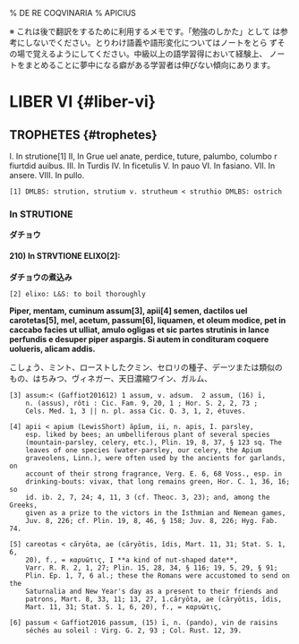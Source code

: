 % DE RE COQVINARIA
% APICIUS


※ これは後で翻訳をするために利用するメモです。「勉強のしかた」として
は参考にしないでください。とりわけ語義や語形変化についてはノートをとら
ずその場で覚えるようにしてください。中級以上の語学習得において経験上、
ノートをまとめることに夢中になる癖がある学習者は伸びない傾向にあります。


# LIBER VI {#liber-vi}


## TROPHETES {#trophetes}


I. In strutione[1]
II, In Grue uel anate, perdice, tuture, palumbo, columbo r fiurtdid auibus.
III. In Turdis
IV. In ficetulis
V. In pauo
VI. In fasiano.
VII. In ansere.
VIII. In pullo.

    [1] DMLBS: strution, strutium v. strutheum < struthio DMLBS: ostrich


### In STRUTIONE

**ダチョウ**

#### 210) In STRVTIONE ELIXO[2]:

**ダチョウの煮込み**

    [2] elixo: L&S: to boil thoroughly

**Piper, mentam, cuminum assum[3], apii[4] semen, dactilos uel
carotetas[5], mel, acetum, passum[6], liquamen, et oleum modice, pet
in caccabo facies ut ulliat, amulo ogligas et sic partes strutinis in
lance perfundis e desuper piper aspargis. Si autem in condituram
coquere uolueris, alicam addis.**

こしょう、ミント、ローストしたクミン、セロリの種子、デーツまたは類似の
もの、はちみつ、ヴィネガー、天日濃縮ワイン、ガルム、

    [3] assum:< (Gaffiot201612) 1 assum, v. adsum.  2 assum, (16) ī,
        n. (assus), rôti : Cic. Fam. 9, 20, 1 ; Hor. S. 2, 2, 73 ;
        Cels. Med. 1, 3 || n. pl. assa Cic. Q. 3, 1, 2, étuves.
  
    [4] apii < apium (LewisShort) ăpĭum, ii, n. apis, I. parsley,
        esp. liked by bees; an umbelliferous plant of several species
        (mountain-parsley, celery, etc.), Plin. 19, 8, 37, § 123 sq. The
        leaves of one species (water-parsley, our celery, the Apium
        graveolens, Linn.), were often used by the ancients for garlands, on
        account of their strong fragrance, Verg. E. 6, 68 Voss., esp. in
        drinking-bouts: vivax, that long remains green, Hor. C. 1, 36, 16; so
        id. ib. 2, 7, 24; 4, 11, 3 (cf. Theoc. 3, 23); and, among the Greeks,
        given as a prize to the victors in the Isthmian and Nemean games,
        Juv. 8, 226; cf. Plin. 19, 8, 46, § 158; Juv. 8, 226; Hyg. Fab. 74.

    [5] careotas < căryōta, ae (căryōtis, ĭdis, Mart. 11, 31; Stat. S. 1, 6,
        20), f., = καρυῶτις, I **a kind of nut-shaped date**,
        Varr. R. R. 2, 1, 27; Plin. 15, 28, 34, § 116; 19, 5, 29, § 91;
        Plin. Ep. 1, 7, 6 al.; these the Romans were accustomed to send on the
        Saturnalia and New Year's day as a present to their friends and
        patrons, Mart. 8, 33, 11; 13, 27, 1.căryōta, ae (căryōtis, ĭdis,
        Mart. 11, 31; Stat. S. 1, 6, 20), f., = καρυῶτις,

    [6] passum < Gaffiot2016 passum, (15) ī, n. (pando), vin de raisins
        séchés au soleil : Virg. G. 2, 93 ; Col. Rust. 12, 39.  
